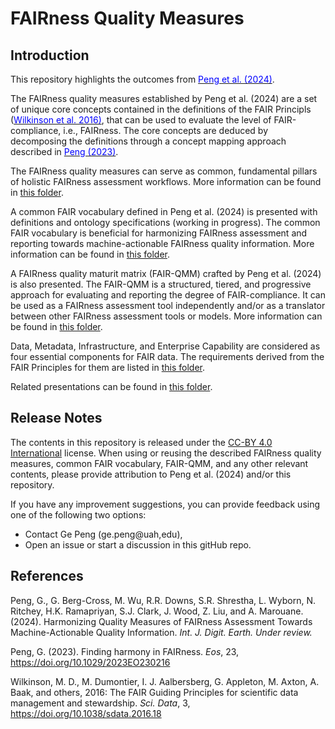 FAIRness Quality Measures
=====================

**Introduction**
-----------------

This repository highlights the outcomes from [<span class="underline" style="color:blue">Peng et al. (2024)</span>](https://doi.org/10.5281/zenodo.10533920). 

The FAIRness quality measures established by Peng et al. (2024) are a set of unique core concepts contained in the definitions of the FAIR Principls ([<span class="underline" style="color:blue">Wilkinson et al. 2016)</span>](https://doi.org/10.1038/sdata.2016.18), that can be used to evaluate the level of FAIR-compliance, i.e., FAIRness. The core concepts are deduced by decomposing the definitions through a concept mapping approach described in [<span class="underline" style="color:blue">Peng (2023)</span>](https://doi.org/10.1029/2023EO230216). 

The FAIRness quality measures can serve as common, fundamental pillars of holistic FAIRness assessment workflows. More information can be found in [this folder](./FAIR%20Quality%20Measures). 

A common FAIR vocabulary defined in Peng et al. (2024) is presented with definitions and ontology specifications (working in progress). The common FAIR vocabulary is beneficial for harmonizing FAIRness assessment and reporting towards machine-actionable FAIRness quality information. More information can be found in [this folder](./Common%20FAIR%20Vocabulary).

A FAIRness quality maturit matrix (FAIR-QMM) crafted by Peng et al. (2024) is also presented. The FAIR-QMM is a structured, tiered, and progressive approach for evaluating and reporting the degree of FAIR-compliance. It can be used as a FAIRness assessment tool independently and/or as a translator between other FAIRness assessment tools or models. More information can be found in [this folder](./FAIRness%20Quality%20Maturity%20Matrix).

Data, Metadata, Infrastructure, and Enterprise Capability are considered as four essential components for FAIR data. The requirements derived from the FAIR Principles for them are listed in [this folder](./Category-Specific%20Requirements).

Related presentations can be found in [this folder](./Presentations).

**Release Notes**
------------------
The contents in this repository is released under the [<span class="underline">CC-BY 4.0
International</span>](https://creativecommons.org/licenses/by/4.0/legalcode)
license. When using or reusing the described FAIRness quality measures, common FAIR vocabulary, FAIR-QMM, and any other relevant contents, please provide attribution
to Peng et al. (2024) and/or this repository.

If you have any improvement suggestions, you can provide feedback using one of the following two options:
* Contact Ge Peng (ge.peng@uah,edu),
* Open an issue or start a discussion in this gitHub repo.

**References**
----------------
Peng, G., G. Berg-Cross, M. Wu, R.R. Downs, S.R. Shrestha, L. Wyborn, N. Ritchey, H.K. Ramapriyan, S.J. Clark, J. Wood, Z. Liu, and A. Marouane. (2024). Harmonizing Quality Measures of FAIRness Assessment Towards Machine-Actionable Quality Information. _Int. J. Digit. Earth. Under review._

Peng, G. (2023). Finding harmony in FAIRness. _Eos_, 23, https://doi.org/10.1029/2023EO230216

Wilkinson, M. D.,  M. Dumontier, I. J. Aalbersberg, G. Appleton, M. Axton, A. Baak, and others, 2016: The FAIR Guiding Principles for scientific data management and stewardship. _Sci. Data_, 3,  https://doi.org/10.1038/sdata.2016.18
